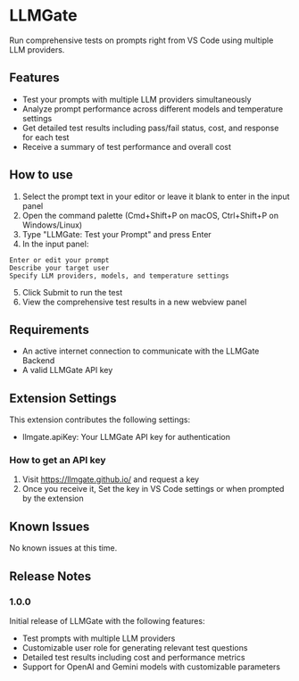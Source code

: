 # LLMGate

Run comprehensive tests on prompts right from VS Code using multiple LLM providers.

## Features

- Test your prompts with multiple LLM providers simultaneously
- Analyze prompt performance across different models and temperature settings
- Get detailed test results including pass/fail status, cost, and response for each test
- Receive a summary of test performance and overall cost

## How to use

1. Select the prompt text in your editor or leave it blank to enter in the input panel
2. Open the command palette (Cmd+Shift+P on macOS, Ctrl+Shift+P on Windows/Linux)
3. Type "LLMGate: Test your Prompt" and press Enter
4. In the input panel:
```
Enter or edit your prompt
Describe your target user
Specify LLM providers, models, and temperature settings
```
5. Click Submit to run the test
6. View the comprehensive test results in a new webview panel

## Requirements

- An active internet connection to communicate with the LLMGate Backend
- A valid LLMGate API key

## Extension Settings

This extension contributes the following settings:
- llmgate.apiKey: Your LLMGate API key for authentication

### How to get an API key
1. Visit https://llmgate.github.io/ and request a key
2. Once you receive it, Set the key in VS Code settings or when prompted by the extension

## Known Issues

No known issues at this time.

## Release Notes

### 1.0.0

Initial release of LLMGate with the following features:

- Test prompts with multiple LLM providers
- Customizable user role for generating relevant test questions
- Detailed test results including cost and performance metrics
- Support for OpenAI and Gemini models with customizable parameters
